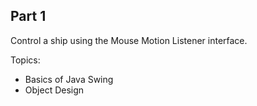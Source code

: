 ## Part 1

Control a ship using the Mouse Motion Listener interface.

Topics:
* Basics of Java Swing
* Object Design
